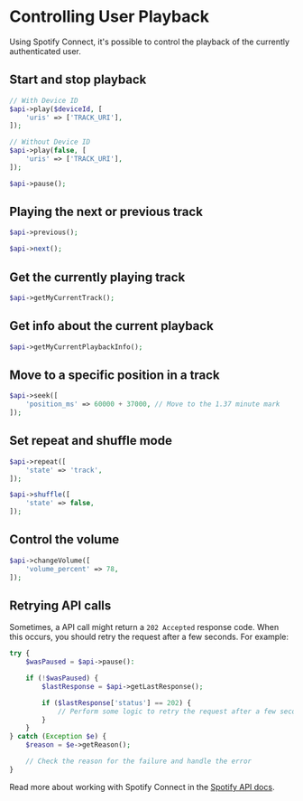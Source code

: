 # Controlling User Playback

Using Spotify Connect, it's possible to control the playback of the currently authenticated user.

## Start and stop playback
```php
// With Device ID
$api->play($deviceId, [
    'uris' => ['TRACK_URI'],
]);

// Without Device ID
$api->play(false, [
    'uris' => ['TRACK_URI'],
]);

$api->pause();
```

## Playing the next or previous track
```php
$api->previous();

$api->next();
```

## Get the currently playing track
```php
$api->getMyCurrentTrack();
```

## Get info about the current playback
```php
$api->getMyCurrentPlaybackInfo();
```

## Move to a specific position in a track
```php
$api->seek([
    'position_ms' => 60000 + 37000, // Move to the 1.37 minute mark
]);
```

## Set repeat and shuffle mode
```php
$api->repeat([
    'state' => 'track',
]);

$api->shuffle([
    'state' => false,
]);
```

## Control the volume
```php
$api->changeVolume([
    'volume_percent' => 78,
]);
```
## Retrying API calls
Sometimes, a API call might return a `202 Accepted` response code. When this occurs, you should retry the request after a few seconds. For example:

```php
try {
    $wasPaused = $api->pause():

    if (!$wasPaused) {
        $lastResponse = $api->getLastResponse();

        if ($lastResponse['status'] == 202) {
            // Perform some logic to retry the request after a few seconds
        }
    }
} catch (Exception $e) {
    $reason = $e->getReason();

    // Check the reason for the failure and handle the error
}
```

Read more about working with Spotify Connect in the [Spotify API docs](https://developer.spotify.com/web-api/working-with-connect/).
